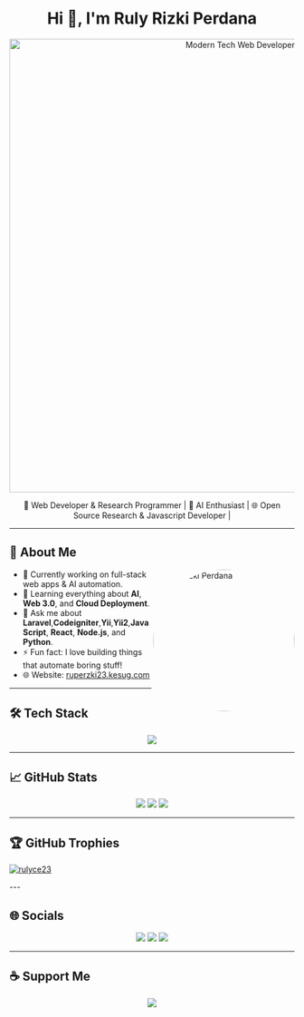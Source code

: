 <h1 align="center">Hi 👋, I'm Ruly Rizki Perdana</h1>

<p align="center">
  <img src="https://your-image-url.com/banner-modern-tech-ai.png" alt="Modern Tech Web Developer" width="800"/>
</p>

<p align="center">
  🚀 Web Developer & Research Programmer | 🤖 AI Enthusiast | 🌐 Open Source Research & Javascript Developer | 
</p>

---

## 🧠 About Me

<img align="right" src="https://your-image-url.com/avatar.png" width="250" style="border-radius:50%;" alt="Ruly Rizki Perdana"/>

- 🔭 Currently working on full-stack web apps & AI automation.
- 🌱 Learning everything about **AI**, **Web 3.0**, and **Cloud Deployment**.
- 💬 Ask me about **Laravel**,**Codeigniter**,**Yii**,**Yii2**,**JavaScript**, **React**, **Node.js**, and **Python**.
- ⚡ Fun fact: I love building things that automate boring stuff!
- 🌐 Website: [ruperzki23.kesug.com](https://ruperzki23.kesug.com)

---

## 🛠️ Tech Stack

<p align="center">
  <img src="https://skillicons.dev/icons?i=html,css,js,ts,react,nextjs,nodejs,express,laravel,pgsql,postgresql,yii2,codeigniter,mongodb,python,git,github,vscode,figma&theme=dark" />
</p>

---

## 📈 GitHub Stats

<p align="center">
  <img src="https://github-readme-stats.vercel.app/api?username=rulyce23&show_icons=true&theme=tokyonight" />
  <img src="https://github-readme-streak-stats.herokuapp.com/?user=rulyce23&theme=tokyonight" />
  <img src="https://github-readme-stats.vercel.app/api/top-langs/?username=rulyce23&layout=compact&theme=tokyonight" />
</p>

---

## 🏆 GitHub Trophies

<p align="left">
  <a href="https://github.com/rulyce23">
    <img src="https://github-profile-trophy.screw-hand.vercel.app/?username=rulyce23&theme=juicyfresh" alt="rulyce23" />
  </a>
</p>
---

## 🌐 Socials

<p align="center">
  <a href="https://ruperzki23.kesug.com"><img src="https://img.shields.io/badge/Website-Visit-brightgreen?style=for-the-badge&logo=google-chrome" /></a>
  <a href="https://twitter.com/ruperzki23"><img src="https://img.shields.io/badge/Twitter-Follow-blue?style=for-the-badge&logo=twitter" /></a>
  <a href="mailto:ruperzki23@gmail.com"><img src="https://img.shields.io/badge/Email-Contact-red?style=for-the-badge&logo=gmail" /></a>
</p>

---

## ☕ Support Me

<p align="center">
  <a href="https://buymeacoffee.com/ruperzki23" target="_blank">
    <img src="https://img.shields.io/badge/Buy%20Me%20a%20Coffee-Support%20Me-yellow?style=for-the-badge&logo=buymeacoffee" />
  </a>
</p>
